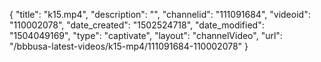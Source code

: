 {
    "title": "k15.mp4",
    "description": "",
    "channelid": "111091684",
    "videoid": "110002078",
    "date_created": "1502524718",
    "date_modified": "1504049169",
    "type": "captivate",
    "layout": "channelVideo",
    "url": "\/bbbusa-latest-videos\/k15-mp4\/111091684-110002078"
}